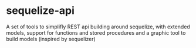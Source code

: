 # sequelize-api
A set of tools to simplifly REST api building around sequelize, with extended models, support for functions and stored procedures and a graphic tool to build models (inspired by sequelizer)
